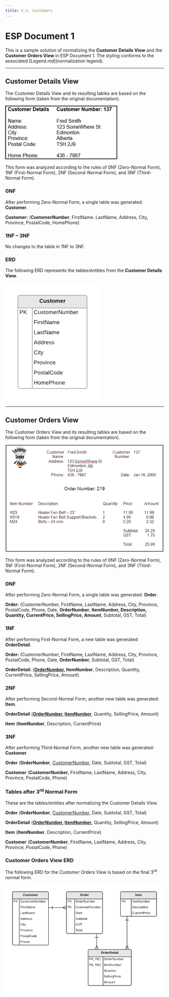 ```yaml
---
title: V.1. Customers
---
```

# ESP Document 1

This is a sample solution of normalizing the **Customer Details View** and the **Customer Orders View** in ESP Document 1. The styling conforms to the associated [Legend.md](normalization legend).

----

## Customer Details View

The Customer Details View and its resulting tables are based on the following form (taken from the original documentation).

![](./ESP-1-Customer-Details-View.png)

This form was analyzed according to the rules of 0NF (Zero-Normal Form), 1NF (First-Normal Form), 2NF (Second-Normal Form), and 3NF (Third-Normal Form).

### 0NF

After performing Zero-Normal Form, a single table was generated: **Customer**.

**Customer:** (<b class="pk">CustomerNumber</b>, FirstName. LastName, Address, City, Province, PostalCode, HomePhone)

### 1NF – 3NF

No changes to the table in 1NF to 3NF.

### ERD

The following ERD represents the tables/entities from the **Customer Details View**.

![](./ESP-1-ERD-CustomerDetailsView.png)

----

## Customer Orders View

The Customer Orders View and its resulting tables are based on the following form (taken from the original documentation).

![](./CustomerOrdersView.png)
 
This form was analyzed according to the rules of 0NF (Zero-Normal Form), 1NF (First-Normal Form), 2NF (Second-Normal Form), and 3NF (Third-Normal Form).

### 0NF

After performing Zero-Normal Form, a single table was generated: **Order**.

**Order:**	(CustomerNumber, FirstName, LastName, Address, City, Province, PostalCode, Phone, Date, <b class="pk">OrderNumber</b>, <b class="rg">ItemNumber, Description, Quantity, CurrentPrice, SellingPrice, Amount</b>, Subtotal, GST, Total)

### 1NF

After performing First-Normal Form, a new table was generated: **OrderDetail**.

**Order:** (CustomerNumber, FirstName, LastName, Address, City, Province, PostalCode, Phone, Date, <b class="pk">OrderNumber</b>, Subtotal, GST, Total)

**OrderDetail:** (<b class="pk"><u class="fk">OrderNumber</u>, ItemNumber</b>, Description, Quantity, CurrentPrice, SellingPrice, Amount)

### 2NF

After performing Second-Normal Form, another new table was generated: **Item**.

**OrderDetail**	(<b class="pk"><u class="fk">OrderNumber</u>, <u class="fk">ItemNumber</u></b>, Quantity,  SellingPrice, Amount)

**Item**	(<b class="pk">ItemNumber</b>, Description, CurrentPrice)

### 3NF

After performing Third-Normal Form, another new table was generated: **Customer**.

**Order**	(<b class="pk">OrderNumber</b>, <u class="fk">CustomerNumber</u>, Date, Subtotal, GST, Total)

**Customer**	(<b class="pk">CustomerNumber</b>, FirstName, LastName, Address, City, Province, PostalCode, Phone)

### Tables after 3<sup>rd</sup> Normal Form

These are the tables/entities after normalizing the Customer Details View.

**Order**	(<b class="pk">OrderNumber</b>, <u class="fk">CustomerNumber</u>, Date, Subtotal, GST, Total)

**OrderDetail**	(<b class="pk"><u class="fk">OrderNumber</u>, <u class="fk">ItemNumber</u></b>, Quantity,  SellingPrice, Amount)

**Item**	(<b class="pk">ItemNumber</b>, Description, CurrentPrice)

**Customer**	(<b class="pk">CustomerNumber</b>, FirstName, LastName, Address, City, Province, PostalCode, Phone)

### Customer Orders View ERD

The following ERD for the *Customer Orders View* is based on the final 3<sup>rd</sup> normal form.

![](./ESP-1-ERD-CustomerOrdersView.png)

